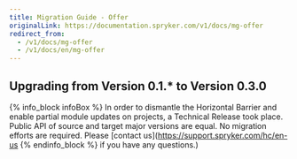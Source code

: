 ```yaml
---
title: Migration Guide - Offer
originalLink: https://documentation.spryker.com/v1/docs/mg-offer
redirect_from:
  - /v1/docs/mg-offer
  - /v1/docs/en/mg-offer
---
```


## Upgrading from Version 0.1.* to Version 0.3.0

{% info_block infoBox %}
In order to dismantle the Horizontal Barrier and enable partial module updates on projects, a Technical Release took place. Public API of source and target major versions are equal. No migration efforts are required. Please [contact us](https://support.spryker.com/hc/en-us
{% endinfo_block %} if you have any questions.)
